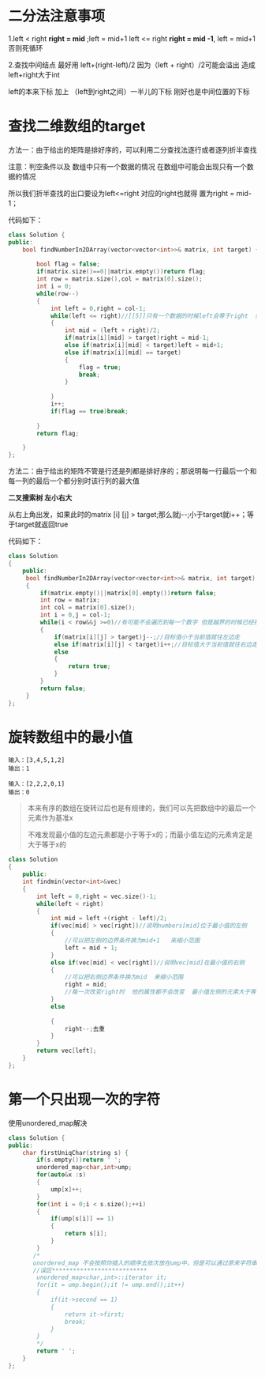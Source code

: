 # 二分法注意事项

1.left < right    **right  = mid** ;left = mid+1       left <= right   **right = mid -1**, left = mid+1 否则死循环



2.查找中间结点 最好用  left+(right-left)/2   因为（left + right）/2可能会溢出   造成left+right大于int

 left的本来下标  加上 （left到right之间）一半儿的下标  刚好也是中间位置的下标

# 查找二维数组的target

方法一：由于给出的矩阵是排好序的，可以利用二分查找法逐行或者逐列折半查找

注意：判空条件以及  数组中只有一个数据的情况  在数组中可能会出现只有一个数据的情况

所以我们折半查找的出口要设为left<=right  对应的right也就得 置为right = mid-1；

代码如下：

```c++
class Solution {
public:
    bool findNumberIn2DArray(vector<vector<int>>& matrix, int target) {
        
        bool flag = false;
        if(matrix.size()==0||matrix.empty())return flag;
        int row = matrix.size(),col = matrix[0].size();
        int i = 0;
        while(row--)
        {
            int left = 0,right = col-1;
            while(left <= right)//[[5]]只有一个数据的时候left会等于right  如果不写这个条件，那就无法进入函数，所以left<=right   right = mid-1；
            {
                int mid = (left + right)/2;
                if(matrix[i][mid] > target)right = mid-1;
                else if(matrix[i][mid] < target)left = mid+1;
                else if(matrix[i][mid] == target)
                {
                    flag = true;
                    break;
                }
                
            }
            i++;
            if(flag == true)break;
            
        }
        return flag;

    }
};
```

方法二：由于给出的矩阵不管是行还是列都是排好序的；那说明每一行最后一个和每一列的最后一个都分别时该行列的最大值

**二叉搜索树  左小右大**

从右上角出发，如果此时的matrix [i]  [j] > target;那么就j--;小于target就i++；等于target就返回true

代码如下：

```c++
class Solution
{
    public:
     bool findNumberIn2DArray(vector<vector<int>>& matrix, int target)
     {
         if(matrix.empty()||matrix[0].empty())return false;
         int row = matrix;
         int col = matrix[0].size();
         int i = 0,j = col-1;
         while(i < row&&j >=0)//有可能不会遍历到每一个数字 但是越界的时候已经找不到与目标值相等的数了
         {
             if(matrix[i][j] > target)j--;//目标值小于当前值就往左边走
             else if(matrix[i][j] < target)i++;//目标值大于当前值就往右边走
             else
             {
                 return true;
             }
         }
         return false;
     }
};
```

# 旋转数组中的最小值

```
输入：[3,4,5,1,2]
输出：1
```

```
输入：[2,2,2,0,1]
输出：0
```

> 本来有序的数组在旋转过后也是有规律的，我们可以先把数组中的最后一个元素作为基准x
>
> 不难发现最小值的左边元素都是小于等于x的；而最小值左边的元素肯定是大于等于x的

```c++
class Solution
{
    public:
    int findmin(vector<int>&vec)
    {
        int left = 0,right = vec.size()-1;
        while(left < right)
        {
            int mid = left +(right - left)/2;
            if(vec[mid] > vec[right])//说明numbers[mid]位于最小值的左侧
            {
                //可以把左侧的边界条件换为mid+1   来缩小范围
                left = mid + 1;
            }
            else if(vec[mid] < vec[right])//说明vec[mid]在最小值的右侧
            {
                //可以把右侧边界条件换为mid  来缩小范围
                right = mid;
                //每一次改变right时  他的属性都不会改变  最小值左侧的元素大于等于x，最小值右侧的元素小于等于x
            }
            else
                
            {
                right--;去重
            }
        }
        return vec[left];
    }
};
```

# 第一个只出现一次的字符

使用unordered_map解决

```c++
class Solution {
public:
    char firstUniqChar(string s) {
        if(s.empty())return ' ';
        unordered_map<char,int>ump;
        for(auto&x :s)
        {
            ump[x]++;
        }
        for(int i = 0;i < s.size();++i)
        {
            if(ump[s[i]] == 1)
            {
                return s[i];
            }
        }
       /*
       unordered_map 不会按照你插入的顺序去依次放在ump中，但是可以通过原来字符串中的下标来确定最先出现的次数为1 的字符
       //误区***************************
        unordered_map<char,int>::iterator it;
        for(it = ump.begin();it != ump.end();it++)
        {
            if(it->second == 1)
            {
                return it->first;
                break;
            }
        }
        */
        return ' ';
    }
};
```

